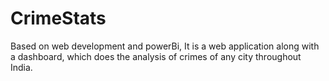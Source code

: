 # CrimeStats
Based on web development and powerBi, It is a web application along with a dashboard, which does the analysis of crimes of any city throughout India.

